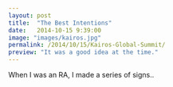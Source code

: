```yaml
---
layout: post
title:  "The Best Intentions"
date:   2014-10-15 9:39:00
image: "images/kairos.jpg"
permalink: /2014/10/15/Kairos-Global-Summit/
preview: "It was a good idea at the time."
---
```


When I was an RA, I made a series of signs..
